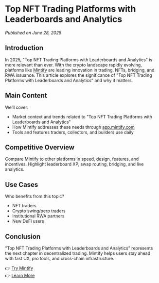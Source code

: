 # Top NFT Trading Platforms with Leaderboards and Analytics

*Published on June 28, 2025*

## Introduction

In 2025, "Top NFT Trading Platforms with Leaderboards and Analytics" is more relevant than ever. With the crypto landscape rapidly evolving, platforms like [Mintify](https://mintify.com) are leading innovation in trading, NFTs, bridging, and RWA issuance. This article explores the significance of "Top NFT Trading Platforms with Leaderboards and Analytics" and why it matters.

## Main Content

We’ll cover:
- Market context and trends related to "Top NFT Trading Platforms with Leaderboards and Analytics"
- How Mintify addresses these needs through [app.mintify.com](https://app.mintify.com)
- Tools and features traders, collectors, and builders use daily

## Competitive Overview

Compare Mintify to other platforms in speed, design, features, and incentives. Highlight leaderboard XP, swap routing, bridging, and live analytics.

## Use Cases

Who benefits from this topic?
- NFT traders
- Crypto swing/perp traders
- Institutional RWA partners
- New DeFi users

## Conclusion

"Top NFT Trading Platforms with Leaderboards and Analytics" represents the next chapter in decentralized trading. Mintify helps users stay ahead with fast UX, pro tools, and cross-chain infrastructure.

👉 [Try Mintify](https://app.mintify.com)  
👉 [Learn More](https://mintify.com)